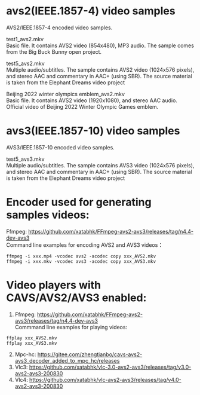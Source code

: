 # avs2(IEEE.1857-4) video samples
AVS2/IEEE.1857-4 encoded video samples.

test1_avs2.mkv<br>
  Basic file. It contains AVS2 video (854x480), MP3 audio. The sample comes from the Big Buck Bunny open project.
 
test5_avs2.mkv<br>
  Multiple audio/subtitles. The sample contains AVS2 video (1024x576 pixels), and stereo AAC and commentary in AAC+ (using SBR). The source material is taken from the Elephant Dreams video project

Beijing 2022 winter olympics emblem_avs2.mkv<br>
  Basic file. It contains AVS2 video (1920x1080), and stereo AAC audio. Official video of Beijing 2022 Winter Olympic Games emblem.

# avs3(IEEE.1857-10) video samples
AVS3/IEEE.1857-10 encoded video samples.

test5_avs3.mkv<br>
  Multiple audio/subtitles. The sample contains AVS3 video (1024x576 pixels), and stereo AAC and commentary in AAC+ (using SBR). The source material is taken from the Elephant Dreams video project

# Encoder used for generating samples videos:
Ffmpeg: https://github.com/xatabhk/FFmpeg-avs2-avs3/releases/tag/n4.4-dev-avs3<br>
Command line examples for encoding AVS2 and AVS3 videos：<br>

```
ffmpeg -i xxx.mp4 -vcodec avs2 -acodec copy xxx_AVS2.mkv
ffmpeg -i xxx.mkv -vcodec avs3 -acodec copy xxx_AVS3.mkv
```

# Video players with CAVS/AVS2/AVS3 enabled:
1.	Ffmpeg: https://github.com/xatabhk/FFmpeg-avs2-avs3/releases/tag/n4.4-dev-avs3<br>
Commmand line examples for playing videos:
```
ffplay xxx_AVS2.mkv
ffplay xxx_AVS3.mkv
```
2.	Mpc-hc: https://gitee.com/zhengtianbo/cavs-avs2-avs3_decoder_added_to_mpc_hc/releases
3.	Vlc3: https://github.com/xatabhk/vlc-3.0-avs2-avs3/releases/tag/v3.0-avs2-avs3-200830
4.	Vlc4: https://github.com/xatabhk/vlc-avs2-avs3/releases/tag/v4.0-avs2-avs3-200830

